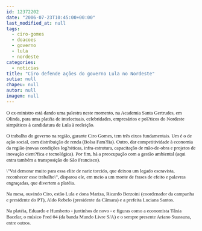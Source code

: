 ```yaml
---
id: 12372202
date: "2006-07-23T10:45:00+00:00"
last_modified_at: null
tags:
  - ciro-gomes
  - doacoes
  - governo
  - lula
  - nordeste
categories:
  - noticias
title: "Ciro defende ações do governo Lula no Nordeste"
sutia: null
chapeu: null
autor: null
imagem: null
---
```

<p><FONT size=2></p>
<p><P><FONT face=Verdana>O ex-ministro está dando uma palestra neste momento, na Academia Santa Gertrudes, em Olinda, para uma platéia de intelectuais, celebridades, empresários e pol?ticos do Nordeste simpáticos à candidatura de Lula à reeleição.</FONT></P></p>
<p><P><FONT face=Verdana>O trabalho do governo na região, garante Ciro Gomes, tem três eixos fundamentais. Um é o de ação social, com distribuição de renda (Bolsa Fam?lia). Outro, dar competitividade à economia da região (novas condições log?siticas, infra-estrutura, capacitação de mão-de-obra e projetos de inovação cient?fica e tecnológica). Por fim, há a preocupação com a gestão ambiental (aqui entra também a transposição do São Francisco).</FONT></P></p>
<p><P><FONT face=Verdana>\"Vai demorar muito para essa elite de nariz torcido, que deixou um legado escravista, reconhecer esse trabalho\", disparou ele, em meio a um monte de frases de efeito e palavras engraçadas, que divertem a platéia.</FONT></P></p>
<p><P><FONT face=Verdana>Na mesa, ouvindo Ciro, estão Lula e dona Mariza, Ricardo Berzoini (coordenador da campanha e presidente do PT), Aldo Rebelo (presidente da Câmara) e a prefeita Luciana Santos.</FONT></P></p>
<p><P><FONT face=Verdana>Na platéia, Eduardo e Humberto - juntinhos de novo - e figuras como a economista Tânia Bacelar, o músico Fred 04 (da banda Mundo Livre S/A) e&nbsp;o sempre presente Ariano Suassuna, entre outros.</FONT></P></FONT> </p>
